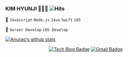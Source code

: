 ### KIM HYUNJI  👩🏻‍💻  ![Hits](https://hits.seeyoufarm.com/api/count/incr/badge.svg?url=https%3A%2F%2Fgithub.com%2Fkhynjiee&count_bg=%23AE7BF5&title_bg=%23481D94&icon=&icon_color=%23E7E7E7&title=hits&edge_flat=false)
  
📌 `Javascript` `Node.js` `Java` `Swift` `iOS`<br>
  
📌 `Server Develop` `iOS Develop`
  
[![Anurag's github stats](https://github-readme-stats.vercel.app/api?username=khyunjiee&show_icons=true&theme=tokyonight)](https://github.com/anuraghazra/github-readme-stats)

<div align=center>

  [![Tech Blog Badge](http://img.shields.io/badge/-Tech%20blog-96588A?style=flat&link=https://purple-log.tistory.com/)](https://purple-log.tistory.com/)
  [![Gmail Badge](https://img.shields.io/badge/Gmail-d14836?style=flat&logo=Gmail&logoColor=white&link=mailto:snugyun01@gmail.com)](mailto:khyunjiee@gmail.com)
  
</div>

<!--
**khyunjiee/khyunjiee** is a ✨ _special_ ✨ repository because its `README.md` (this file) appears on your GitHub profile.

Here are some ideas to get you started:

- 🔭 I’m currently working on ...
- 🌱 I’m currently learning ...
- 👯 I’m looking to collaborate on ...
- 🤔 I’m looking for help with ...
- 💬 Ask me about ...
- 📫 How to reach me: ...
- 😄 Pronouns: ...
- ⚡ Fun fact: ...
-->
